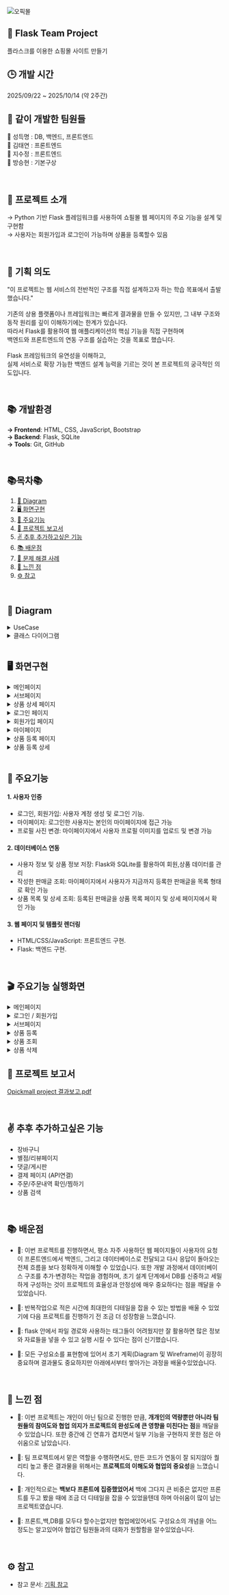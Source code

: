 ![오픽몰](./img/opickmall(main).png)

## 💫 Flask Team Project
플라스크를 이용한 쇼핑몰 사이트 만들기

## 🕒 개발 시간
2025/09/22 ~ 2025/10/14 (약 2주간)

## 🤝 같이 개발한 팀원들
🐯 성득명 : DB, 백엔드, 프론트엔드 <br>
🐴 김태연 : 프론트엔드 <br>
🐰 지수정 : 프론트엔드 <br>
🐲 방승현 : 기본구상

<br>

## 📜 프로젝트 소개
→ Python 기반 Flask 플레임워크를 사용하여 쇼필몰 웹 페이지의 주요 기능을 설계 및 구현함 <br>
→ 사용자는 회원가입과 로그인이 가능하며 상품을 등록할수 있음<br>

<br>

## 📢 기획 의도
"이 프로젝트는 웹 서비스의 전반적인 구조를 직접 설계하고자 하는 학습 목표에서 출발했습니다."
<br><br>
기존의 상용 플랫폼이나 프레임워크는 빠르게 결과물을 만들 수 있지만, 그 내부 구조와 동작 원리를 깊이 이해하기에는 한계가 있습니다.<br>
따라서 Flask를 활용하여 웹 애플리케이션의 핵심 기능을 직접 구현하며 <br>
백엔드와 프론트엔드의 연동 구조를 실습하는 것을 목표로 했습니다.<br>
<br>
Flask 프레임워크의 유연성을 이해하고, <br>
실제 서비스로 확장 가능한 백엔드 설계 능력을 기르는 것이 본 프로젝트의 궁극적인 의도입니다.


<br>

## 📚 개발환경
<b>→ Frontend</b>: HTML, CSS, JavaScript, Bootstrap<br>
<b>→ Backend</b>: Flask, SQLite <br>
<b>→ Tools</b>: Git, GitHub

<br>

## 📚목차📚

01. [📐 Diagram](#-diagram)
02. [🖥 화면구현](#-화면구현)
03. [🔎 주요기능](#-주요기능)
04. [📂 프로젝트 보고서](#-프로젝트-보고서)
05. [✌ 추후 추가하고싶은 기능](#-추후-추가하고싶은-기능)
06. [📚 배운점](#-배운점)
07. [🧩 문제 해결 사례](#-문제-해결-사례)
08. [🚀 느낀 점](#-느낀-점)
09. [⚙️ 참고](#️-참고)

<br>

## 📐 Diagram
<details><summary>UseCase</summary>
<br/>

![usecase](./img/usecase.png)

</details>

<details><summary>클래스 다이어그램</summary>
<br>

![클래스다이어그램](./img/ClassDiagram.png)

</details>

<br>

## 🖥 화면구현
<details><summary>메인페이지</summary>
<br>

![메인페이지](./img/mainpage.png)

</details>

<details><summary>서브페이지</summary>
<br>

![서브페이지](./img/sub_1.png)

</details>

<details><summary>상품 상세 페이지</summary>
<br>

![상품상세페이지](./img/product_detail.png)

</details>

<details><summary>로그인 페이지</summary>
<br>

![로그인페이지](./img/login.png)

</details>

<details><summary>회원가입 페이지</summary>
<br>

![회원가입페이지](./img/signup.png)

</details>

<details><summary>마이페이지</summary>
<br>

![마이페이지](./img/mypage.png)

</details>

<details><summary>상품 등록 페이지</summary>
<br>

![상품등록페이지](./img/productpage.png)

</details>

<details><summary>상품 등록 상세</summary>
<br>

![상품등록상세](./img/product_all.png)

</details>

<br>

## 🔎 주요기능
#### 1. 사용자 인증
- 로그인, 회원가입: 사용자 계정 생성 및 로그인 기능.
- 마이페이지: 로그인한 사용자는 본인의 마이페이지에 접근 가능
- 프로필 사진 변경: 마이페이지에서 사용자 프로필 이미지를 업로드 및 변경 가능

#### 2. 데이터베이스 연동
- 사용자 정보 및 상품 정보 저장: Flask와 SQLite를 활용하여 회원,상품 데이터를 관리
- 작성한 판매글 조회: 마이페이지에서 사용자가 지금까지 등록한 판매글을 목록 형태로 확인 가능
- 상품 목록 및 상세 조회: 등록된 판매글을 상품 목록 페이지 및 상세 페이지에서 확인 가능

#### 3. 웹 페이지 및 템플릿 렌더링
- HTML/CSS/JavaScript: 프론트엔드 구현.<br>
- Flask: 백엔드 구현.<br>

<br>

## 🎬 주요기능 실행화면

<details>
<summary>메인페이지</summary>
<br>

![메인페이지](./video/메인페이지_기능.gif)

<video width="600" controls>
  <source src="./video/메인페이지_기능.gif.mp4" type="video/mp4">
  Your browser does not support the video tag.
</video>

* 화면 구현
* 슬라이더 / 클릭했을 때 이동하는 위치
</details>

<details>
<summary>로그인 / 회원가입</summary>
<br>

![로그인/회원가입](./video/로그인.gif)
</details>

<details>
<summary>서브페이지</summary>
<br>

![서브페이지](./video/서브페이지_1.gif)
</details>

<details>
<summary>상품 등록</summary>
<br>

![상품등록](./video/상품등록.gif)
* 마이페이지 → 상품 등록
</details>

<details>
<summary>상품 조회</summary>
<br>

![상품조회](./video/상품조회.gif)
</details>

<details>
<summary>상품 삭제</summary>
<br>

![상품삭제](./video/어드민이_상품을_지우는.gif)
* 마이페이지 → admin이 등록된 상품 삭제
</details>

## 📂 프로젝트 보고서
[Opickmall project 결과보고.pdf](./img/project_oshop_문서작성.pdf)


<br>

## ✌ 추후 추가하고싶은 기능
- 장바구니
- 별점/리뷰페이지
- 댓글/게시판
- 결제 페이지 (API연결)
- 주문/주문내역 확인/찜하기
- 상품 검색

<br>

## 📚 배운점
- 🐯: 이번 프로젝트를 진행하면서, 평소 자주 사용하던 웹 페이지들이 사용자의 요청이 프론트엔드에서 백엔드, 그리고 데이터베이스로 전달되고 다시 응답이 돌아오는 전체 흐름을 보다 정확하게 이해할 수 있었습니다. 또한 개발 과정에서 데이터베이스 구조를 추가·변경하는 작업을 경험하며, 초기 설계 단계에서 DB를 신중하고 세밀하게 구성하는 것이 프로젝트의 효율성과 안정성에 매우 중요하다는 점을 깨달을 수 있었습니다.

- 🐴: 반복작업으로 적은 시간에 최대한의 디테일을 잡을 수 있는 방법을 배울 수 있었기에 다음 프로젝트를 진행하기 전 조금 더 성장함을 느꼈습니다.
- 🐰: flask 안에서 파일 경로와 사용하는 태그들이 어려웠지만 잘 활용하면 많은 정보와 자료들을 넣을 수 있고 실행 시킬 수 있다는 점이 신기했습니다.
- 🐲: 모든 구성요소를 표현함에 있어서 초기 계획(Diagram 및 Wireframe)이 굉장히 중요하며 결과물도 중요하지만 아래에서부터 쌓아가는 과정을 배울수있었습니다.

<br>

## 🚀 느낀 점
- 🐯: 이번 프로젝트는 개인이 아닌 팀으로 진행한 만큼, **개개인의 역량뿐만 아니라 팀원들의 참여도와 협업 의지가 프로젝트의 완성도에 큰 영향을 미친다는 점**을 깨달을 수 있었습니다. 또한 중간에 긴 연휴가 겹치면서 일부 기능을 구현하지 못한 점은 아쉬움으로 남았습니다.


- 🐰: 팀 프로젝트에서 맡은 역할을 수행하면서도, 만든 코드가 연동이 잘 되지않아 퀄리티 높고 좋은 결과물을 위해서는 **프로젝트의 이해도와 협업의 중요성**을 느꼈습니다.
- 🐴: 개인적으로는 **백보다 프론트에 집중했었어서** 백에 그다지 큰 비중은 없지만 프론트를 두고 봤을 때에 조금 더 디테일을 잡을 수 있었을텐데 하며 아쉬움이 많이 남는 프로젝트였습니다.
- 🐲: 프론트,백,DB를 모두다 할수는없지만 협업에있어서도 구성요소의 개념을 어느정도는 알고있어야  협업간 팀원들과의 대화가 원할함을 알수있었습니다.

<br>

## ⚙️ 참고
- 참고 문서: [기획 참고](https://blog.naver.com/red0808/224017584764)
